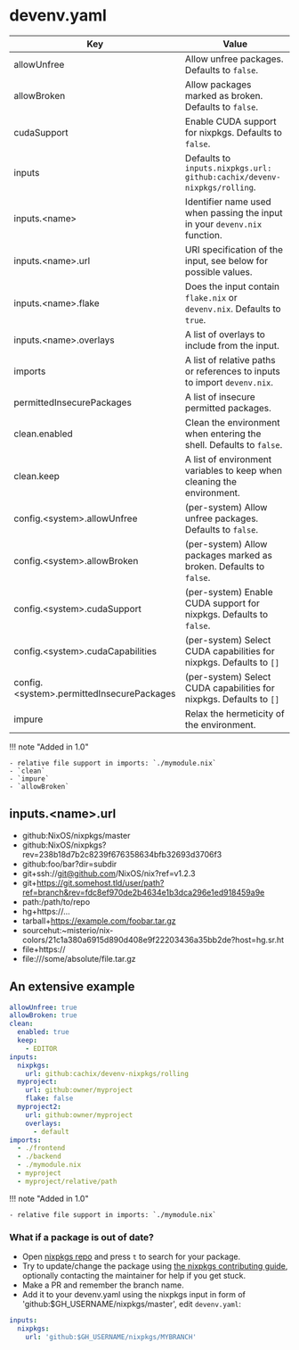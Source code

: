# devenv.yaml

| Key                                             | Value                                                                         |
| ----------------------------------------------- | ----------------------------------------------------------------------------- |
| allowUnfree                                     | Allow unfree packages. Defaults to `false`.                                   |
| allowBroken                                     | Allow packages marked as broken. Defaults to `false`.                         |
| cudaSupport                                     | Enable CUDA support for nixpkgs. Defaults to `false`.                         |
| inputs                                          | Defaults to `inputs.nixpkgs.url: github:cachix/devenv-nixpkgs/rolling`.       |
| inputs.&lt;name&gt;                             | Identifier name used when passing the input in your ``devenv.nix`` function.  |
| inputs.&lt;name&gt;.url                         | URI specification of the input, see below for possible values.                |
| inputs.&lt;name&gt;.flake                       | Does the input contain ``flake.nix`` or ``devenv.nix``. Defaults to ``true``. |
| inputs.&lt;name&gt;.overlays                    | A list of overlays to include from the input.                                 |
| imports                                         | A list of relative paths or references to inputs to import ``devenv.nix``.    |
| permittedInsecurePackages                       | A list of insecure permitted packages.                                        |
| clean.enabled                                   | Clean the environment when entering the shell. Defaults to `false`.           |
| clean.keep                                      | A list of environment variables to keep when cleaning the environment.        |
| config.&lt;system&gt;.allowUnfree               | (per-system) Allow unfree packages. Defaults to `false`.                      |
| config.&lt;system&gt;.allowBroken               | (per-system) Allow packages marked as broken. Defaults to `false`.            |
| config.&lt;system&gt;.cudaSupport               | (per-system) Enable CUDA support for nixpkgs. Defaults to `false`.            |
| config.&lt;system&gt;.cudaCapabilities          | (per-system) Select CUDA capabilities for nixpkgs. Defaults to `[]`           |
| config.&lt;system&gt;.permittedInsecurePackages | (per-system) Select CUDA capabilities for nixpkgs. Defaults to `[]`           |
| impure                                          | Relax the hermeticity of the environment.                                     |

!!! note "Added in 1.0"

    - relative file support in imports: `./mymodule.nix`
    - `clean`
    - `impure`
    - `allowBroken`

## inputs.&lt;name&gt;.url

- github:NixOS/nixpkgs/master
- github:NixOS/nixpkgs?rev=238b18d7b2c8239f676358634bfb32693d3706f3
- github:foo/bar?dir=subdir
- git+ssh://git@github.com/NixOS/nix?ref=v1.2.3
- git+https://git.somehost.tld/user/path?ref=branch&rev=fdc8ef970de2b4634e1b3dca296e1ed918459a9e
- path:/path/to/repo
- hg+https://...
- tarball+https://example.com/foobar.tar.gz
- sourcehut:~misterio/nix-colors/21c1a380a6915d890d408e9f22203436a35bb2de?host=hg.sr.ht
- file+https://
- file:///some/absolute/file.tar.gz

## An extensive example

```yaml
allowUnfree: true
allowBroken: true
clean:
  enabled: true
  keep:
    - EDITOR
inputs:
  nixpkgs:
    url: github:cachix/devenv-nixpkgs/rolling
  myproject:
    url: github:owner/myproject
    flake: false
  myproject2:
    url: github:owner/myproject
    overlays:
      - default
imports:
  - ./frontend
  - ./backend
  - ./mymodule.nix
  - myproject
  - myproject/relative/path
```

!!! note "Added in 1.0"

    - relative file support in imports: `./mymodule.nix`

### What if a package is out of date?

- Open [nixpkgs repo](https://github.com/NixOS/nixpkgs) and press `t` to search for your package.
- Try to update/change the package using [the nixpkgs contributing guide](https://nixos.org/manual/nixpkgs/stable/#chap-quick-start), optionally contacting the maintainer for help if you get stuck.
- Make a PR and remember the branch name.
- Add it to your devenv.yaml using the nixpkgs input in form of 'github:$GH_USERNAME/nixpkgs/master', edit `devenv.yaml`:

```yaml
inputs:
  nixpkgs:
    url: 'github:$GH_USERNAME/nixpkgs/MYBRANCH'
```


